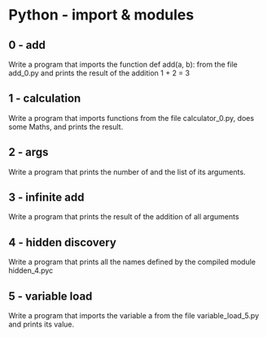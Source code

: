 # Python - import & modules #

## 0 - add
Write a program that imports the function def add(a, b): from the file add\_0.py and prints the result of the addition 1 + 2 = 3

## 1 - calculation
Write a program that imports functions from the file calculator\_0.py, does some Maths, and prints the result.

## 2 - args
Write a program that prints the number of and the list of its arguments.

## 3 - infinite add
Write a program that prints the result of the addition of all arguments

## 4 - hidden discovery
Write a program that prints all the names defined by the compiled module hidden\_4.pyc

## 5 - variable load
Write a program that imports the variable a from the file variable\_load\_5.py and prints its value.
